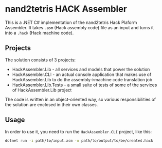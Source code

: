 # nand2tetris HACK Assembler

This is a .NET C# implementation of the nand2tetris Hack Plaform Assembler.
It takes `.asm` (Hack assembly code) file as an input and turns it into a 
`.hack` (Hack machine code).

## Projects

The solution consists of 3 projects:

- HackAssembler.Lib - all services and models that power the solution
- HackAssembler.CLI - an actual console application that makes use 
  of HackAssembler.Lib to do the assembly->machine code translation job
- HackAssembler.Lib.Tests - a small suite of tests of some of the services
  of HackAssembler.Lib project

The code is written in an object-oriented way, so various responsibilities
of the solution are enclosed in their own classes.

## Usage

In order to use it, you need to run the `HackAssembler.CLI` project, like this:

```sh
dotnet run -i path/to/input.asm -o path/to/output/to/be/created.hack
```
